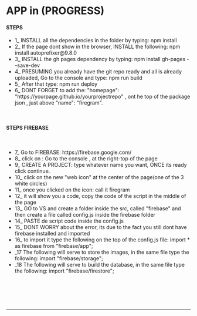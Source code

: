 # APP in (PROGRESS)

#### STEPS

<ul>

<li>1_ INSTALL all the dependencies in the folder by typing: npm install </li>

<li>2_ If the page dont show in the browser, INSTALL the following: npm install autoprefixer@9.8.0</li>
<li>3_ INSTALL the gh pages dependency by typing: npm install gh-pages --save-dev</li>
<li>4_ PRESUMING you already have the git repo ready and all is already uploaded, Go to the console and type: npm run build</li>
<li>5_ After that type: npm run deploy</li>
<li>6_ DONT FORGET to add the:   "homepage": "https://yourpage.github.io/yourprojectrepo"  , ont he top of the package json , just above  "name": "firegram". </li>

 </ul>

<br>

#### STEPS FIREBASE

<br>

<ul>

<li>7_ Go to FIREBASE: https://firebase.google.com/ </li>
<li>8_ click on : Go to the console , at the right-top of the page</li>
<li>9_ CREATE A PROJECT: type whatever name you want, ONCE its ready click continue.</li>
<li>10_ click on the new "web icon" at the center of the page(one  of the 3 white circles)</li>
<li>11_ once you clicked on the icon: call it firegram</li>
<li>12_ it will show you a code, copy the code of the script in the middle of the page</li>
<li>13_ GO to VS and create a folder inside the src, called "firebase" and then create a file called config.js inside the firebase folder</li>
<li>14_ PASTE de script code inside the config.js</li>
<li>15_ DONT WORRY about the error, its due to the fact you still dont have firebase installed and imported</li>
<li>16_ to import it type the following on the top of the config.js file: import * as firebase from "firebase/app";
</li>
<li>_17 The following will serve to store the images, in the same file type the following: import "firebase/storage"; </li>
<li>_18 The following will serve to build the database, in the same file type the following: import "firebase/firestore"; </li>

 </ul>
<!-- ----------------------- -->
<!--       FIREGRAM          -->
<!-- ----------------------- -->

<br>
<br>
<br>
<br>

<hr>

<br>
<br>
